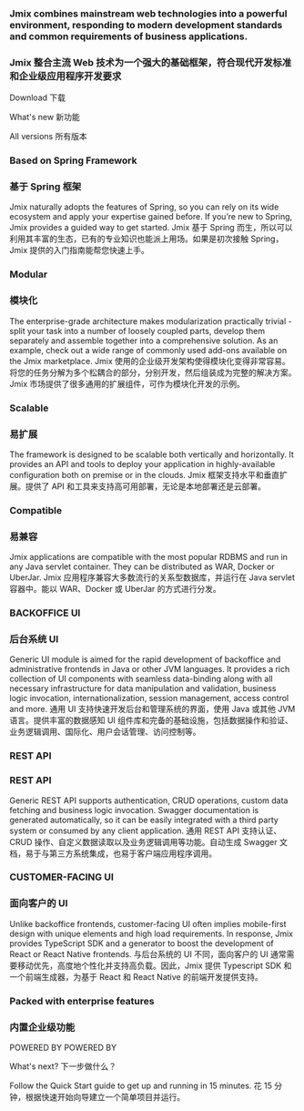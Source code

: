 ### Jmix combines mainstream web technologies into a powerful environment, responding to modern development standards and common requirements of business applications.

### Jmix 整合主流 Web 技术为一个强大的基础框架，符合现代开发标准和企业级应用程序开发要求

Download
下载

What's new
新功能

All versions
所有版本

### Based on Spring Framework

### 基于 Spring 框架

Jmix naturally adopts the features of Spring, so you can rely on its wide ecosystem and apply your expertise gained before. If you’re new to Spring, Jmix provides a guided way to get started.
Jmix 基于 Spring 而生，所以可以利用其丰富的生态，已有的专业知识也能派上用场。如果是初次接触 Spring，Jmix 提供的入门指南能帮您快速上手。

### Modular

### 模块化

The enterprise-grade architecture makes modularization practically trivial - split your task into a number of loosely coupled parts, develop them separately and assemble together into a comprehensive solution. As an example, check out a wide range of commonly used add-ons available on the Jmix marketplace.
Jmix 使用的企业级开发架构使得模块化变得非常容易。将您的任务分解为多个松耦合的部分，分别开发，然后组装成为完整的解决方案。Jmix 市场提供了很多通用的扩展组件，可作为模块化开发的示例。

### Scalable

### 易扩展

The framework is designed to be scalable both vertically and horizontally. It provides an API and tools to deploy your application in highly-available configuration both on premise or in the clouds.
Jmix 框架支持水平和垂直扩展。提供了 API 和工具来支持高可用部署，无论是本地部署还是云部署。

### Compatible

### 易兼容

Jmix applications are compatible with the most popular RDBMS and run in any Java servlet container. They can be distributed as WAR, Docker or UberJar.
Jmix 应用程序兼容大多数流行的关系型数据库，并运行在 Java servlet 容器中。能以 WAR、Docker 或 UberJar 的方式进行分发。

### BACKOFFICE UI

### 后台系统 UI

Generic UI module is aimed for the rapid development of backoffice and administrative frontends in Java or other JVM languages. It provides a rich collection of UI components with seamless data-binding along with all necessary infrastructure for data manipulation and validation, business logic invocation, internationalization, session management, access control and more.
通用 UI 支持快速开发后台和管理系统的界面，使用 Java 或其他 JVM 语言。提供丰富的数据感知 UI 组件库和完备的基础设施，包括数据操作和验证、业务逻辑调用、国际化、用户会话管理、访问控制等。

### REST API

### REST API

Generic REST API supports authentication, CRUD operations, custom data fetching and business logic invocation. Swagger documentation is generated automatically, so it can be easily integrated with a third party system or consumed by any client application.
通用 REST API 支持认证、CRUD 操作、自定义数据读取以及业务逻辑调用等功能。自动生成 Swagger 文档，易于与第三方系统集成，也易于客户端应用程序调用。

### CUSTOMER-FACING UI

### 面向客户的 UI

Unlike backoffice frontends, customer-facing UI often implies mobile-first design with unique elements and high load requirements. In response, Jmix provides TypeScript SDK and a generator to boost the development of React or React Native frontends.
与后台系统的 UI 不同，面向客户的 UI 通常需要移动优先，高度地个性化并支持高负载。因此，Jmix 提供 Typescript SDK 和一个前端生成器，为基于 React 和 React Native 的前端开发提供支持。

### Packed with enterprise features

### 内置企业级功能

POWERED BY
POWERED BY

What's next?
下一步做什么？

Follow the Quick Start guide to get up and running in 15 minutes.
花 15 分钟，根据快速开始向导建立一个简单项目并运行。
